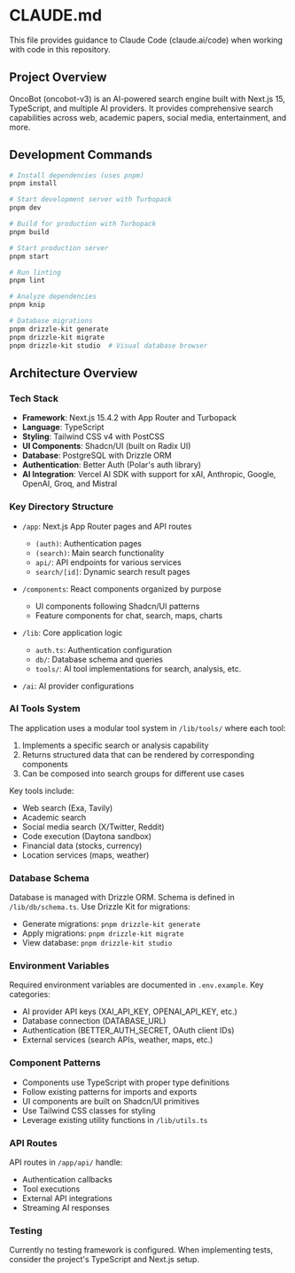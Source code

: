 # CLAUDE.md

This file provides guidance to Claude Code (claude.ai/code) when working with code in this repository.

## Project Overview

OncoBot (oncobot-v3) is an AI-powered search engine built with Next.js 15, TypeScript, and multiple AI providers. It provides comprehensive search capabilities across web, academic papers, social media, entertainment, and more.

## Development Commands

```bash
# Install dependencies (uses pnpm)
pnpm install

# Start development server with Turbopack
pnpm dev

# Build for production with Turbopack
pnpm build

# Start production server
pnpm start

# Run linting
pnpm lint

# Analyze dependencies
pnpm knip

# Database migrations
pnpm drizzle-kit generate
pnpm drizzle-kit migrate
pnpm drizzle-kit studio  # Visual database browser
```

## Architecture Overview

### Tech Stack
- **Framework**: Next.js 15.4.2 with App Router and Turbopack
- **Language**: TypeScript
- **Styling**: Tailwind CSS v4 with PostCSS
- **UI Components**: Shadcn/UI (built on Radix UI)
- **Database**: PostgreSQL with Drizzle ORM
- **Authentication**: Better Auth (Polar's auth library)
- **AI Integration**: Vercel AI SDK with support for xAI, Anthropic, Google, OpenAI, Groq, and Mistral

### Key Directory Structure

- `/app`: Next.js App Router pages and API routes
  - `(auth)`: Authentication pages
  - `(search)`: Main search functionality
  - `api/`: API endpoints for various services
  - `search/[id]`: Dynamic search result pages

- `/components`: React components organized by purpose
  - UI components following Shadcn/UI patterns
  - Feature components for chat, search, maps, charts

- `/lib`: Core application logic
  - `auth.ts`: Authentication configuration
  - `db/`: Database schema and queries
  - `tools/`: AI tool implementations for search, analysis, etc.

- `/ai`: AI provider configurations

### AI Tools System

The application uses a modular tool system in `/lib/tools/` where each tool:
1. Implements a specific search or analysis capability
2. Returns structured data that can be rendered by corresponding components
3. Can be composed into search groups for different use cases

Key tools include:
- Web search (Exa, Tavily)
- Academic search
- Social media search (X/Twitter, Reddit)
- Code execution (Daytona sandbox)
- Financial data (stocks, currency)
- Location services (maps, weather)

### Database Schema

Database is managed with Drizzle ORM. Schema is defined in `/lib/db/schema.ts`. Use Drizzle Kit for migrations:
- Generate migrations: `pnpm drizzle-kit generate`
- Apply migrations: `pnpm drizzle-kit migrate`
- View database: `pnpm drizzle-kit studio`

### Environment Variables

Required environment variables are documented in `.env.example`. Key categories:
- AI provider API keys (XAI_API_KEY, OPENAI_API_KEY, etc.)
- Database connection (DATABASE_URL)
- Authentication (BETTER_AUTH_SECRET, OAuth client IDs)
- External services (search APIs, weather, maps, etc.)

### Component Patterns

- Components use TypeScript with proper type definitions
- Follow existing patterns for imports and exports
- UI components are built on Shadcn/UI primitives
- Use Tailwind CSS classes for styling
- Leverage existing utility functions in `/lib/utils.ts`

### API Routes

API routes in `/app/api/` handle:
- Authentication callbacks
- Tool executions
- External API integrations
- Streaming AI responses

### Testing

Currently no testing framework is configured. When implementing tests, consider the project's TypeScript and Next.js setup.